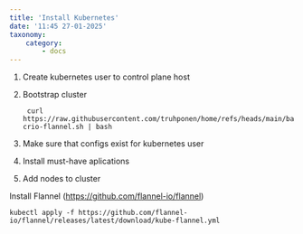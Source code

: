 ```yaml
---
title: 'Install Kubernetes'
date: '11:45 27-01-2025'
taxonomy:
    category:
        - docs
---
```




1. Create kubernetes user to control plane host

2. Bootstrap cluster
    
        curl https://raw.githubusercontent.com/truhponen/home/refs/heads/main/bash/kubernetes-crio-flannel.sh | bash

3. Make sure that configs exist for kubernetes user



4. Install must-have aplications

5. Add nodes to cluster


Install Flannel (https://github.com/flannel-io/flannel)

    kubectl apply -f https://github.com/flannel-io/flannel/releases/latest/download/kube-flannel.yml